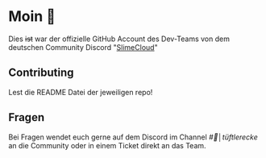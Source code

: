 # Moin 👋
Dies ~~ist~~ war der offizielle GitHub Account des Dev-Teams von dem deutschen Community Discord "[SlimeCloud](https://slimecloud.de)"


## Contributing

Lest die README Datei der jeweiligen repo!

## Fragen

Bei Fragen wendet euch gerne auf dem Discord im Channel *#👾│tüftlerecke* an die Community oder in einem Ticket direkt an das Team.
